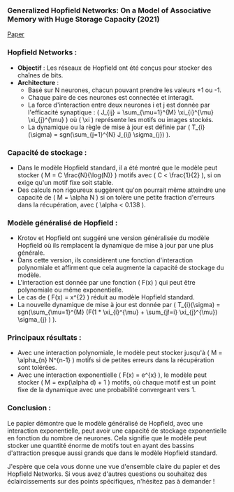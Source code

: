 ### Generalized Hopfield Networks: On a Model of Associative Memory with Huge Storage Capacity (2021)

[Paper](https://arxiv.org/pdf/1702.01929.pdf)

### Hopfield Networks :
- **Objectif** : Les réseaux de Hopfield ont été conçus pour stocker des chaînes de bits.
- **Architecture** : 
  - Basé sur N neurones, chacun pouvant prendre les valeurs +1 ou -1.
  - Chaque paire de ces neurones est connectée et interagit.
  - La force d'interaction entre deux neurones i et j est donnée par l'efficacité synaptique : \( J_{ij} = \sum_{\mu=1}^{M} \xi_{i}^{\mu} \xi_{j}^{\mu} \) où \( \xi \) représente les motifs ou images stockés.
  - La dynamique ou la règle de mise à jour est définie par \( T_{i}(\sigma) = sgn(\sum_{j=1}^{N} J_{ij} \sigma_{j}) \).

### Capacité de stockage :
- Dans le modèle Hopfield standard, il a été montré que le modèle peut stocker \( M = C \frac{N}{\log(N)} \) motifs avec \( C < \frac{1}{2} \), si on exige qu'un motif fixe soit stable.
- Des calculs non rigoureux suggèrent qu'on pourrait même atteindre une capacité de \( M = \alpha N \) si on tolère une petite fraction d'erreurs dans la récupération, avec \( \alpha < 0.138 \).

### Modèle généralisé de Hopfield :
- Krotov et Hopfield ont suggéré une version généralisée du modèle Hopfield où ils remplacent la dynamique de mise à jour par une plus générale.
- Dans cette version, ils considèrent une fonction d'interaction polynomiale et affirment que cela augmente la capacité de stockage du modèle.
- L'interaction est donnée par une fonction \( F(x) \) qui peut être polynomiale ou même exponentielle.
- Le cas de \( F(x) = x^{2} \) réduit au modèle Hopfield standard.
- La nouvelle dynamique de mise à jour est donnée par \( T_{i}(\sigma) = sgn(\sum_{\mu=1}^{M} (F(1 * \xi_{i}^{\mu} + \sum_{j!=i} \xi_{j}^{\mu}) \sigma_{j} ) \).

### Principaux résultats :
- Avec une interaction polynomiale, le modèle peut stocker jusqu'à \( M = \alpha_{n} N^{n-1} \) motifs si de petites erreurs dans la récupération sont tolérées.
- Avec une interaction exponentielle \( F(x) = e^{x} \), le modèle peut stocker \( M = exp(\alpha d) + 1 \) motifs, où chaque motif est un point fixe de la dynamique avec une probabilité convergeant vers 1.

### Conclusion :
Le papier démontre que le modèle généralisé de Hopfield, avec une interaction exponentielle, peut avoir une capacité de stockage exponentielle en fonction du nombre de neurones. Cela signifie que le modèle peut stocker une quantité énorme de motifs tout en ayant des bassins d'attraction presque aussi grands que dans le modèle Hopfield standard.

J'espère que cela vous donne une vue d'ensemble claire du papier et des Hopfield Networks. Si vous avez d'autres questions ou souhaitez des éclaircissements sur des points spécifiques, n'hésitez pas à demander !

